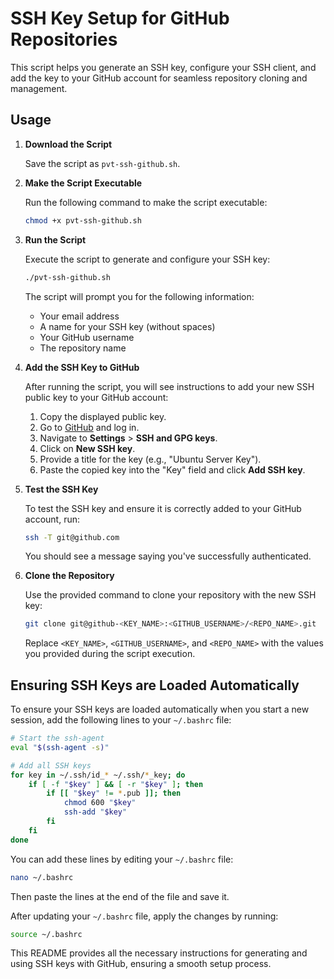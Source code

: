 # SSH Key Setup for GitHub Repositories

This script helps you generate an SSH key, configure your SSH client, and add the key to your GitHub account for seamless repository cloning and management.

## Usage

1. **Download the Script**

   Save the script as `pvt-ssh-github.sh`.

2. **Make the Script Executable**

   Run the following command to make the script executable:

   ```sh
   chmod +x pvt-ssh-github.sh
   ```

3. **Run the Script**

   Execute the script to generate and configure your SSH key:

   ```sh
   ./pvt-ssh-github.sh
   ```

   The script will prompt you for the following information:
   - Your email address
   - A name for your SSH key (without spaces)
   - Your GitHub username
   - The repository name

4. **Add the SSH Key to GitHub**

   After running the script, you will see instructions to add your new SSH public key to your GitHub account:

   1. Copy the displayed public key.
   2. Go to [GitHub](https://github.com) and log in.
   3. Navigate to **Settings** > **SSH and GPG keys**.
   4. Click on **New SSH key**.
   5. Provide a title for the key (e.g., "Ubuntu Server Key").
   6. Paste the copied key into the "Key" field and click **Add SSH key**.

5. **Test the SSH Key**

   To test the SSH key and ensure it is correctly added to your GitHub account, run:

   ```sh
   ssh -T git@github.com
   ```

   You should see a message saying you've successfully authenticated.

6. **Clone the Repository**

   Use the provided command to clone your repository with the new SSH key:

   ```sh
   git clone git@github-<KEY_NAME>:<GITHUB_USERNAME>/<REPO_NAME>.git
   ```

   Replace `<KEY_NAME>`, `<GITHUB_USERNAME>`, and `<REPO_NAME>` with the values you provided during the script execution.

## Ensuring SSH Keys are Loaded Automatically

To ensure your SSH keys are loaded automatically when you start a new session, add the following lines to your `~/.bashrc` file:

```sh
# Start the ssh-agent
eval "$(ssh-agent -s)"

# Add all SSH keys
for key in ~/.ssh/id_* ~/.ssh/*_key; do
    if [ -f "$key" ] && [ -r "$key" ]; then
        if [[ "$key" != *.pub ]]; then
            chmod 600 "$key"
            ssh-add "$key"
        fi
    fi
done
```

You can add these lines by editing your `~/.bashrc` file:

```sh
nano ~/.bashrc
```

Then paste the lines at the end of the file and save it.

After updating your `~/.bashrc` file, apply the changes by running:

```sh
source ~/.bashrc
```

This README provides all the necessary instructions for generating and using SSH keys with GitHub, ensuring a smooth setup process.
